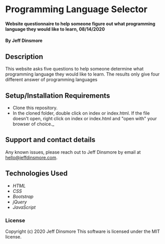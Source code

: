 # Programming Language Selector

#### Website questionnaire to help someone figure out what programming language they would like to learn, 08/14/2020

#### By Jeff Dinsmore

## Description

This website asks five questions to help someone determine what programming language they would like to learn. The results only give four different answer of programming languages

## Setup/Installation Requirements

* Clone this repository.
* In the cloned folder, double click on index or index.html. If the file doesn't open, right click on index or index.html and "open with" your browser of choice._

## Support and contact details

Any known issues, please reach out to Jeff Dinsmore by email at hello@jeffdinsmore.com.

## Technologies Used

* _HTML_
* _CSS_
* _Bootstrap_
* _jQuery_
* _JavaScript_

### License

Copyright (c) 2020 Jeff Dinsmore
This software is licensed under the MIT license.